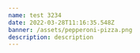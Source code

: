 ```yaml
---
name: test 3234
date: 2022-03-28T11:16:35.548Z
banner: /assets/pepperoni-pizza.png
description: description
---
```

